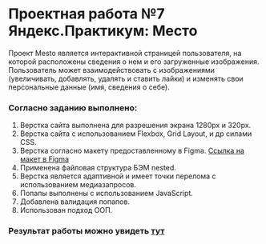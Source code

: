 # Проектная работа №7 Яндекс.Практикум: Место
Проект Mesto является интерактивной страницей пользователя, на которой расположены сведения о нем и его загруженные изображения. Пользователь может взаимодействовать с изображениями (увеличивать, добавлять, удалять и ставить лайки) и изменять свои персональные данные (имя, сведения о себе).
### Согласно заданию выполнено:
1. Верстка сайта выполнена для разрешения экрана 1280px и 320px.
2. Верстка сайта с использованием Flexbox, Grid Layout, и др силами CSS.
3. Верстка согласно макету предоставленному в Figma.
[Ссылка на макет в Figma](https://www.figma.com/file/kRVLKwYG3d1HGLvh7JFWRT/JavaScript.-Sprint-6?node-id=0%3A1)
4. Применена файловая структура БЭМ nested.
5. Верстка является адаптивной и имеет точки перелома с использованием медиазапросов.
6. Попапы выполнены с использованием JavaScript.
7. Добавлена валидация попапов.
8. Использован подход ООП.
​
​
​
### Результат работы можно увидеть [тут](https://lizabettt.github.io/mesto/)
